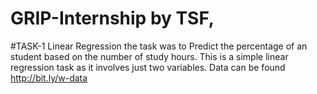 # GRIP-Internship by TSF,
#TASK-1 Linear Regression
the task was to Predict the percentage of an student based on the number of study hours. This is a simple linear regression task as it involves just two variables. Data can be found http://bit.ly/w-data 
